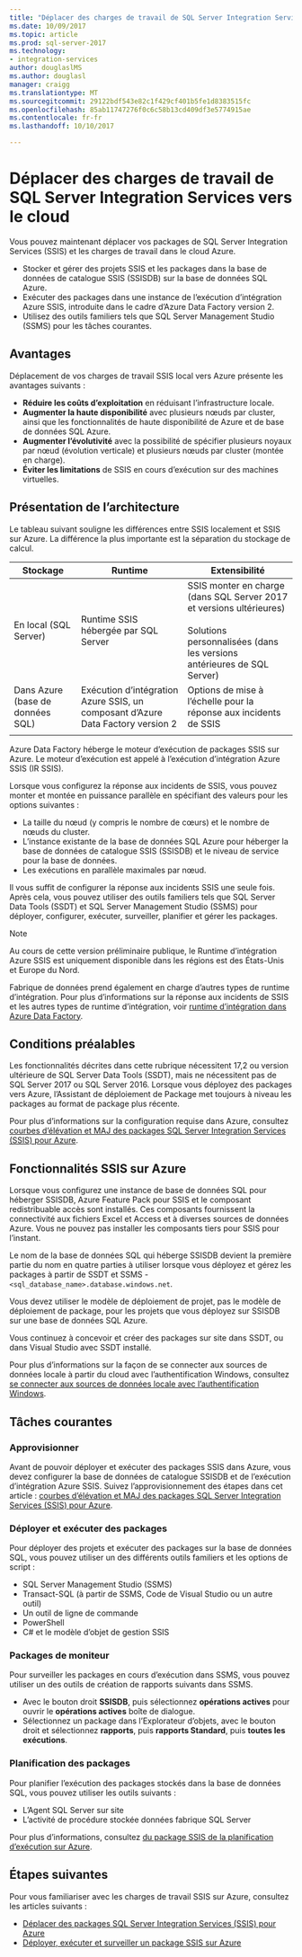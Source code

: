 ```yaml
---
title: "Déplacer des charges de travail de SQL Server Integration Services pour le cloud | Documents Microsoft"
ms.date: 10/09/2017
ms.topic: article
ms.prod: sql-server-2017
ms.technology:
- integration-services
author: douglaslMS
ms.author: douglasl
manager: craigg
ms.translationtype: MT
ms.sourcegitcommit: 29122bdf543e82c1f429cf401b5fe1d8383515fc
ms.openlocfilehash: 85ab11747276f0c6c58b13cd409df3e5774915ae
ms.contentlocale: fr-fr
ms.lasthandoff: 10/10/2017

---
```

# <a name="lift-and-shift-sql-server-integration-services-workloads-to-the-cloud"></a>Déplacer des charges de travail de SQL Server Integration Services vers le cloud
Vous pouvez maintenant déplacer vos packages de SQL Server Integration Services (SSIS) et les charges de travail dans le cloud Azure.
-   Stocker et gérer des projets SSIS et les packages dans la base de données de catalogue SSIS (SSISDB) sur la base de données SQL Azure.
-   Exécuter des packages dans une instance de l’exécution d’intégration Azure SSIS, introduite dans le cadre d’Azure Data Factory version 2.
-   Utilisez des outils familiers tels que SQL Server Management Studio (SSMS) pour les tâches courantes.

## <a name="benefits"></a>Avantages
Déplacement de vos charges de travail SSIS local vers Azure présente les avantages suivants :
-   **Réduire les coûts d’exploitation** en réduisant l’infrastructure locale.
-   **Augmenter la haute disponibilité** avec plusieurs nœuds par cluster, ainsi que les fonctionnalités de haute disponibilité de Azure et de base de données SQL Azure.
-   **Augmenter l’évolutivité** avec la possibilité de spécifier plusieurs noyaux par nœud (évolution verticale) et plusieurs nœuds par cluster (montée en charge).
-   **Éviter les limitations** de SSIS en cours d’exécution sur des machines virtuelles.

## <a name="architecture-overview"></a>Présentation de l’architecture
Le tableau suivant souligne les différences entre SSIS localement et SSIS sur Azure. La différence la plus importante est la séparation du stockage de calcul.

| Stockage | Runtime | Extensibilité |
|---|---|---|
| En local (SQL Server) | Runtime SSIS hébergée par SQL Server | SSIS monter en charge (dans SQL Server 2017 et versions ultérieures)<br/><br/>Solutions personnalisées (dans les versions antérieures de SQL Server) |
| Dans Azure (base de données SQL) | Exécution d’intégration Azure SSIS, un composant d’Azure Data Factory version 2 | Options de mise à l’échelle pour la réponse aux incidents de SSIS |
| | | |

Azure Data Factory héberge le moteur d’exécution de packages SSIS sur Azure. Le moteur d’exécution est appelé à l’exécution d’intégration Azure SSIS (IR SSIS).

Lorsque vous configurez la réponse aux incidents de SSIS, vous pouvez monter et montée en puissance parallèle en spécifiant des valeurs pour les options suivantes :
-   La taille du nœud (y compris le nombre de cœurs) et le nombre de nœuds du cluster.
-   L’instance existante de la base de données SQL Azure pour héberger la base de données de catalogue SSIS (SSISDB) et le niveau de service pour la base de données.
-   Les exécutions en parallèle maximales par nœud.

Il vous suffit de configurer la réponse aux incidents SSIS une seule fois. Après cela, vous pouvez utiliser des outils familiers tels que SQL Server Data Tools (SSDT) et SQL Server Management Studio (SSMS) pour déployer, configurer, exécuter, surveiller, planifier et gérer les packages.

> [!NOTE]
> Au cours de cette version préliminaire publique, le Runtime d’intégration Azure SSIS est uniquement disponible dans les régions est des États-Unis et Europe du Nord.

Fabrique de données prend également en charge d’autres types de runtime d’intégration. Pour plus d’informations sur la réponse aux incidents de SSIS et les autres types de runtime d’intégration, voir [runtime d’intégration dans Azure Data Factory](https://docs.microsoft.com/en-us/azure/data-factory/concepts-integration-runtime).

## <a name="prerequisites"></a>Conditions préalables
Les fonctionnalités décrites dans cette rubrique nécessitent 17,2 ou version ultérieure de SQL Server Data Tools (SSDT), mais ne nécessitent pas de SQL Server 2017 ou SQL Server 2016. Lorsque vous déployez des packages vers Azure, l’Assistant de déploiement de Package met toujours à niveau les packages au format de package plus récente.

Pour plus d’informations sur la configuration requise dans Azure, consultez [courbes d’élévation et MAJ des packages SQL Server Integration Services (SSIS) pour Azure](https://docs.microsoft.com/en-us/azure/data-factory/tutorial-deploy-ssis-packages-azure).

## <a name="ssis-features-on-azure"></a>Fonctionnalités SSIS sur Azure

Lorsque vous configurez une instance de base de données SQL pour héberger SSISDB, Azure Feature Pack pour SSIS et le composant redistribuable accès sont installés. Ces composants fournissent la connectivité aux fichiers Excel et Access et à diverses sources de données Azure. Vous ne pouvez pas installer les composants tiers pour SSIS pour l’instant.

Le nom de la base de données SQL qui héberge SSISDB devient la première partie du nom en quatre parties à utiliser lorsque vous déployez et gérez les packages à partir de SSDT et SSMS - `<sql_database_name>.database.windows.net`.

Vous devez utiliser le modèle de déploiement de projet, pas le modèle de déploiement de package, pour les projets que vous déployez sur SSISDB sur une base de données SQL Azure.

Vous continuez à concevoir et créer des packages sur site dans SSDT, ou dans Visual Studio avec SSDT installé.

Pour plus d’informations sur la façon de se connecter aux sources de données locale à partir du cloud avec l’authentification Windows, consultez [se connecter aux sources de données locale avec l’authentification Windows](ssis-azure-connect-with-windows-auth.md).

## <a name="common-tasks"></a>Tâches courantes

### <a name="provision"></a>Approvisionner
Avant de pouvoir déployer et exécuter des packages SSIS dans Azure, vous devez configurer la base de données de catalogue SSISDB et de l’exécution d’intégration Azure SSIS. Suivez l’approvisionnement des étapes dans cet article : [courbes d’élévation et MAJ des packages SQL Server Integration Services (SSIS) pour Azure](https://docs.microsoft.com/en-us/azure/data-factory/tutorial-deploy-ssis-packages-azure).

### <a name="deploy-and-run-packages"></a>Déployer et exécuter des packages
Pour déployer des projets et exécuter des packages sur la base de données SQL, vous pouvez utiliser un des différents outils familiers et les options de script :
-   SQL Server Management Studio (SSMS)
-   Transact-SQL (à partir de SSMS, Code de Visual Studio ou un autre outil)
-   Un outil de ligne de commande
-   PowerShell
-   C# et le modèle d’objet de gestion SSIS

### <a name="monitor-packages"></a>Packages de moniteur
Pour surveiller les packages en cours d’exécution dans SSMS, vous pouvez utiliser un des outils de création de rapports suivants dans SSMS.
-   Avec le bouton droit **SSISDB**, puis sélectionnez **opérations actives** pour ouvrir le **opérations actives** boîte de dialogue.
-   Sélectionnez un package dans l’Explorateur d’objets, avec le bouton droit et sélectionnez **rapports**, puis **rapports Standard**, puis **toutes les exécutions**.

### <a name="schedule-packages"></a>Planification des packages
Pour planifier l’exécution des packages stockés dans la base de données SQL, vous pouvez utiliser les outils suivants :
-   L’Agent SQL Server sur site
-   L’activité de procédure stockée données fabrique SQL Server

Pour plus d’informations, consultez [du package SSIS de la planification d’exécution sur Azure](ssis-azure-schedule-packages.md).

## <a name="next-steps"></a>Étapes suivantes
Pour vous familiariser avec les charges de travail SSIS sur Azure, consultez les articles suivants :
-   [Déplacer des packages SQL Server Integration Services (SSIS) pour Azure](https://docs.microsoft.com/en-us/azure/data-factory/tutorial-deploy-ssis-packages-azure)
-   [Déployer, exécuter et surveiller un package SSIS sur Azure](ssis-azure-deploy-run-monitor-tutorial.md)

